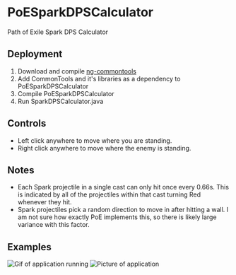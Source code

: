 # PoESparkDPSCalculator
Path of Exile Spark DPS Calculator

## Deployment
1. Download and compile [ng-commontools](https://github.com/vegeto079/ng-commontools)
2. Add CommonTools and it's libraries as a dependency to PoESparkDPSCalculator
3. Compile PoESparkDPSCalculator
4. Run SparkDPSCalculator.java

## Controls
* Left click anywhere to move where you are standing.
* Right click anywhere to move where the enemy is standing.

## Notes
* Each Spark projectile in a single cast can only hit once every 0.66s. This is indicated by all of the projectiles within that cast turning Red whenever they hit.
* Spark projectiles pick a random direction to move in after hitting a wall. I am not sure how exactly PoE implements this, so there is likely large variance with this factor.

## Examples
![Gif of application running](https://i.imgur.com/RiPcg9a.gif)
![Picture of application](https://i.imgur.com/3YsKSww.png)
